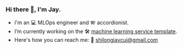 ### Hi there 👋, I'm Jay.

- I'm an 💻 MLOps engineer and 🪗 accordionist.
- I’m currently working on the 🛠️ [machine learning service template](https://github.com/shilongjaycui/sklearn-infrastructure).
- Here's how you can reach me: 📧 shilongjaycui@gmail.com
